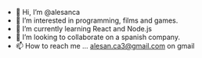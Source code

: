 - 👋 Hi, I’m @alesanca
- 👀 I’m interested in programming, films and games.
- 🌱 I’m currently learning React and Node.js
- 💞️ I’m looking to collaborate on a spanish company.
- 📫 How to reach me ... alesan.ca3@gmail.com on gmail

<!---
alesanca/alesanca is a ✨ special ✨ repository because its `README.md` (this file) appears on your GitHub profile.
You can click the Preview link to take a look at your changes.
--->
